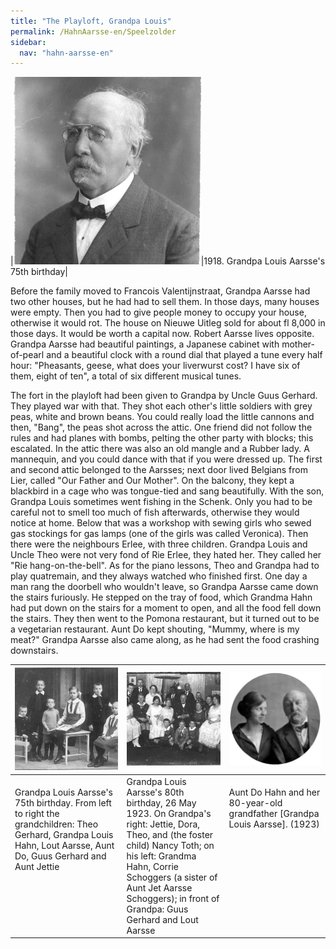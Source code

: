 ```yaml
---
title: "The Playloft, Grandpa Louis"
permalink: /HahnAarsse-en/Speelzolder
sidebar:
  nav: "hahn-aarsse-en"
---
```


|[![opa_louis_aarsse_1918](/assets/images/HahnAarsse/small/opa_louis_aarsse_1918.jpg)](/assets/images/HahnAarsse/full/opa_louis_aarsse_1918.jpg)|1918. Grandpa Louis Aarsse's 75th birthday|

Before the family moved to Francois Valentijnstraat, Grandpa Aarsse had two other houses, but he had had to sell them. In those days, many houses were empty. Then you had to give people money to occupy your house, otherwise it would rot. The house on Nieuwe Uitleg sold for about fl 8,000 in those days. It would be worth a capital now. Robert Aarsse lives opposite. Grandpa Aarsse had beautiful paintings, a Japanese cabinet with mother-of-pearl and a beautiful clock with a round dial that played a tune every half hour: "Pheasants, geese, what does your liverwurst cost? I have six of them, eight of ten", a total of six different musical tunes.

The fort in the playloft had been given to Grandpa by Uncle Guus Gerhard. They played war with that. They shot each other's little soldiers with grey peas, white and brown beans. You could really load the little cannons and then, "Bang", the peas shot across the attic. One friend did not follow the rules and had planes with bombs, pelting the other party with blocks; this escalated. In the attic there was also an old mangle and a Rubber lady. A mannequin, and you could dance with that if you were dressed up. The first and second attic belonged to the Aarsses; next door lived Belgians from Lier, called "Our Father and Our Mother". On the balcony, they kept a blackbird in a cage who was tongue-tied and sang beautifully. With the son, Grandpa Louis sometimes went fishing in the Schenk. Only you had to be careful not to smell too much of fish afterwards, otherwise they would notice at home. Below that was a workshop with sewing girls who sewed gas stockings for gas lamps (one of the girls was called Veronica). Then there were the neighbours Erlee, with three children. Grandpa Louis and Uncle Theo were not very fond of Rie Erlee, they hated her. They called her "Rie hang-on-the-bell". As for the piano lessons, Theo and Grandpa had to play quatremain, and they always watched who finished first. One day a man rang the doorbell who wouldn't leave, so Grandpa Aarsse came down the stairs furiously. He stepped on the tray of food, which Grandma Hahn had put down on the stairs for a moment to open, and all the food fell down the stairs. They then went to the Pomona restaurant, but it turned out to be a vegetarian restaurant. Aunt Do kept shouting, "Mummy, where is my meat?" Grandpa Aarsse also came along, as he had sent the food crashing downstairs.


|[![aarsse_kleinkinderen](/assets/images/HahnAarsse/small/aarsse_kleinkinderen.jpg)](/assets/images/HahnAarsse/full/aarsse_kleinkinderen.jpg)|[![aarsse_familie_1923](/assets/images/HahnAarsse/small/aarsse_familie_1923.jpg)](/assets/images/HahnAarsse/full/aarsse_familie_1923.jpg)|[![do_hahn_en_opa_aarse](/assets/images/HahnAarsse/small/do_hahn_en_opa_aarse.jpg)](/assets/images/HahnAarsse/full/do_hahn_en_opa_aarse.jpg)|
| --- | --- | --- |
| Grandpa Louis Aarsse's 75th birthday. From left to right the grandchildren: Theo Gerhard, Grandpa Louis Hahn, Lout Aarsse, Aunt Do, Guus Gerhard and Aunt Jettie &nbsp;&nbsp;&nbsp;&nbsp;&nbsp;&nbsp;&nbsp;&nbsp;&nbsp;&nbsp;&nbsp; &nbsp;&nbsp;&nbsp;&nbsp;&nbsp;&nbsp;&nbsp;&nbsp;&nbsp;&nbsp;&nbsp; &nbsp;&nbsp;&nbsp;&nbsp;&nbsp;&nbsp;&nbsp;&nbsp;&nbsp;&nbsp;&nbsp; &nbsp;&nbsp;&nbsp;&nbsp;&nbsp;&nbsp;&nbsp;&nbsp;&nbsp;&nbsp;&nbsp; &nbsp;&nbsp;&nbsp;&nbsp;&nbsp;&nbsp;&nbsp;&nbsp;&nbsp;&nbsp;&nbsp; &nbsp;&nbsp;&nbsp;&nbsp;&nbsp;&nbsp;&nbsp;&nbsp;&nbsp;&nbsp;&nbsp; &nbsp;&nbsp;&nbsp;&nbsp;&nbsp;&nbsp;&nbsp;&nbsp;&nbsp;&nbsp;&nbsp; &nbsp;&nbsp;&nbsp;&nbsp;&nbsp;&nbsp;&nbsp;&nbsp;&nbsp;&nbsp;&nbsp; &nbsp;&nbsp;&nbsp;&nbsp;&nbsp;&nbsp;&nbsp;&nbsp;&nbsp;&nbsp;&nbsp; &nbsp;&nbsp;&nbsp;&nbsp;&nbsp;&nbsp;&nbsp;&nbsp;&nbsp;&nbsp;&nbsp; &nbsp;&nbsp;&nbsp;&nbsp;&nbsp;&nbsp;&nbsp;&nbsp;&nbsp;&nbsp;&nbsp; &nbsp;&nbsp;&nbsp;&nbsp;&nbsp;&nbsp;&nbsp;&nbsp;&nbsp;&nbsp;&nbsp; &nbsp;&nbsp;&nbsp;&nbsp;&nbsp;&nbsp;&nbsp;&nbsp;&nbsp;&nbsp;&nbsp; &nbsp;&nbsp;&nbsp;&nbsp;&nbsp;&nbsp;&nbsp;&nbsp;&nbsp;&nbsp;&nbsp; &nbsp;&nbsp;&nbsp;&nbsp;&nbsp;&nbsp;&nbsp;&nbsp;&nbsp;&nbsp;&nbsp; |Grandpa Louis Aarsse's 80th birthday, 26 May 1923. On Grandpa's right: Jettie, Dora, Theo, and (the foster child) Nancy Toth; on his left: Grandma Hahn, Corrie Schoggers (a sister of Aunt Jet Aarsse Schoggers); in front of Grandpa: Guus Gerhard and Lout Aarsse| Aunt Do Hahn and her 80-year-old grandfather [Grandpa Louis Aarsse]. (1923) &nbsp;&nbsp;&nbsp;&nbsp;&nbsp;&nbsp;&nbsp;&nbsp;&nbsp;&nbsp;&nbsp; &nbsp;&nbsp;&nbsp;&nbsp;&nbsp;&nbsp;&nbsp;&nbsp;&nbsp;&nbsp;&nbsp; &nbsp;&nbsp;&nbsp;&nbsp;&nbsp;&nbsp;&nbsp;&nbsp;&nbsp;&nbsp;&nbsp; &nbsp;&nbsp;&nbsp;&nbsp;&nbsp;&nbsp;&nbsp;&nbsp;&nbsp;&nbsp;&nbsp; &nbsp;&nbsp;&nbsp;&nbsp;&nbsp;&nbsp;&nbsp;&nbsp;&nbsp;&nbsp;&nbsp; &nbsp;&nbsp;&nbsp;&nbsp;&nbsp;&nbsp;&nbsp;&nbsp;&nbsp;&nbsp;&nbsp; &nbsp;&nbsp;&nbsp;&nbsp;&nbsp;&nbsp;&nbsp;&nbsp;&nbsp;&nbsp;&nbsp; &nbsp;&nbsp;&nbsp;&nbsp;&nbsp;&nbsp;&nbsp;&nbsp;&nbsp;&nbsp;&nbsp; &nbsp;&nbsp;&nbsp;&nbsp;&nbsp;&nbsp;&nbsp;&nbsp;&nbsp;&nbsp;&nbsp; &nbsp;&nbsp;&nbsp;&nbsp;&nbsp;&nbsp;&nbsp;&nbsp;&nbsp;&nbsp;&nbsp; &nbsp;&nbsp;&nbsp;&nbsp;&nbsp;&nbsp;&nbsp;&nbsp;&nbsp;&nbsp;&nbsp; &nbsp;&nbsp;&nbsp;&nbsp;&nbsp;&nbsp;&nbsp;&nbsp;&nbsp;&nbsp;&nbsp; &nbsp;&nbsp;&nbsp;&nbsp;&nbsp;&nbsp;&nbsp;&nbsp;&nbsp;&nbsp;&nbsp; &nbsp;&nbsp;&nbsp;&nbsp;&nbsp;&nbsp;&nbsp;&nbsp;&nbsp;&nbsp;&nbsp; &nbsp;&nbsp;&nbsp;&nbsp;&nbsp;&nbsp;&nbsp;&nbsp;&nbsp;&nbsp;&nbsp; &nbsp;&nbsp;&nbsp;&nbsp;&nbsp;&nbsp;&nbsp;&nbsp;&nbsp;&nbsp;&nbsp; &nbsp;&nbsp;&nbsp;&nbsp;&nbsp;&nbsp;&nbsp;&nbsp;&nbsp;&nbsp;&nbsp; &nbsp;&nbsp;&nbsp;&nbsp;&nbsp;&nbsp;&nbsp;&nbsp;&nbsp;&nbsp;&nbsp; &nbsp;&nbsp;&nbsp;&nbsp;&nbsp;&nbsp;&nbsp;&nbsp;&nbsp;&nbsp;&nbsp; &nbsp;&nbsp;&nbsp;&nbsp;&nbsp;&nbsp;&nbsp;&nbsp;&nbsp;&nbsp;&nbsp; &nbsp;&nbsp;&nbsp;&nbsp;&nbsp;&nbsp;&nbsp;&nbsp;&nbsp;&nbsp;&nbsp; &nbsp;&nbsp;&nbsp;&nbsp;&nbsp;&nbsp;&nbsp;&nbsp;&nbsp;&nbsp;&nbsp; &nbsp;&nbsp;&nbsp;&nbsp;&nbsp;&nbsp;&nbsp;&nbsp;&nbsp;&nbsp;&nbsp; &nbsp;&nbsp;&nbsp;&nbsp;&nbsp;&nbsp;&nbsp;&nbsp;&nbsp;&nbsp;&nbsp; &nbsp;&nbsp;&nbsp;&nbsp;&nbsp;&nbsp;&nbsp;&nbsp;&nbsp;&nbsp;&nbsp; &nbsp;&nbsp;&nbsp;&nbsp;&nbsp;&nbsp;&nbsp;&nbsp;&nbsp;&nbsp;&nbsp; &nbsp;&nbsp;&nbsp;&nbsp;&nbsp;&nbsp;&nbsp;&nbsp;&nbsp;&nbsp;&nbsp;|

